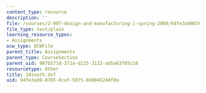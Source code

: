 ```yaml
---
content_type: resource
description: ''
file: /courses/2-007-design-and-manufacturing-i-spring-2009/94fe3a9907658caf5075698045248f8a_24tooth.dxf
file_type: text/plain
learning_resource_types:
- Assignments
ocw_type: OCWFile
parent_title: Assignments
parent_type: CourseSection
parent_uid: 987b571d-371a-d125-3132-ad5a63f05c18
resourcetype: Other
title: 24tooth.dxf
uid: 94fe3a99-0765-8caf-5075-698045248f8a
---
```

